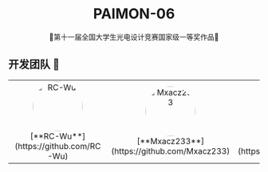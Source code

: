<h1 align="center" style="font-size: 2em;"><strong>PAIMON-06</strong></h1>
<p align="center" style="font-size: 1em;">🏅第十一届全国大学生光电设计竞赛国家级一等奖作品🏅</p>

## 开发团队 👥

<table align="center">
    <tr>
        <td align="center">
            <a href="https://github.com/RC-Wu">
                <img src="https://github.com/RC-Wu.png?size=100" alt="RC-Wu" style="width: 100px; height: 100px; border-radius: 50%;">
            </a><br>
            [**RC-Wu**](https://github.com/RC-Wu)
        </td>
        <td align="center">
            <a href="https://github.com/Mxacz233">
                <img src="https://github.com/Mxacz233.png?size=100" alt="Mxacz233" style="width: 100px; height: 100px; border-radius: 50%;">
            </a><br>
            [**Mxacz233**](https://github.com/Mxacz233)
        </td>
        <td align="center">
            <a href="https://github.com/JimHans">
                <img src="https://github.com/JimHans.png?size=100" alt="JimHans" style="width: 100px; height: 100px; border-radius: 50%;">
            </a><br>
            [**JimHans**](https://github.com/JimHans)
        </td>
    </tr>
</table>

